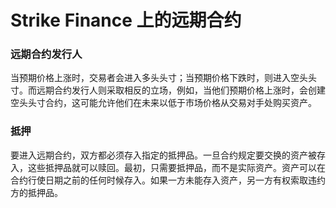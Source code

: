 # Strike Finance 上的远期合约

### 远期合约发行人&#x20;

当预期价格上涨时，交易者会进入多头头寸；当预期价格下跌时，则进入空头头寸。而远期合约发行人则采取相反的立场，例如，当他们预期价格上涨时，会创建空头头寸合约，这可能允许他们在未来以低于市场价格从交易对手处购买资产。

### 抵押

要进入远期合约，双方都必须存入指定的抵押品。一旦合约规定要交换的资产被存入，这些抵押品就可以赎回。最初，只需要抵押品，而不是实际资产。资产可以在合约行使日期之前的任何时候存入。如果一方未能存入资产，另一方有权索取违约方的抵押品。
